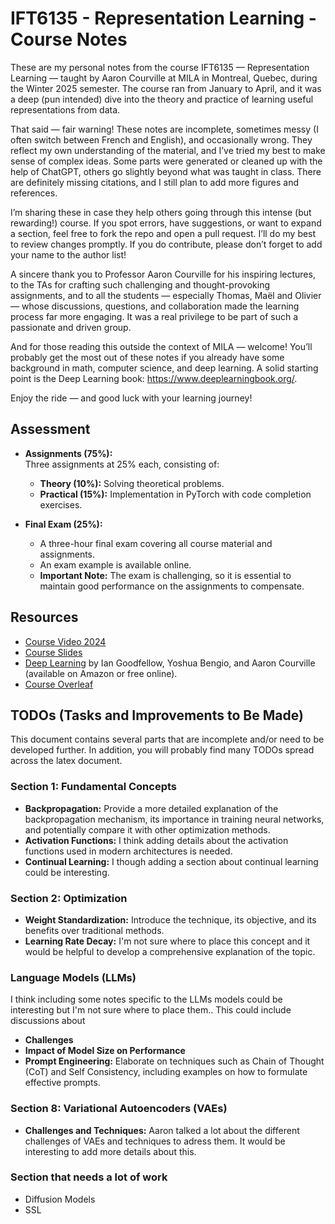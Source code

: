 # IFT6135 - Representation Learning - Course Notes

These are my personal notes from the course IFT6135 — Representation Learning — taught by Aaron Courville at MILA in Montreal, Quebec, during the Winter 2025 semester. The course ran from January to April, and it was a deep (pun intended) dive into the theory and practice of learning useful representations from data.

That said — fair warning! These notes are incomplete, sometimes messy (I often switch between French and English), and occasionally wrong. They reflect my own understanding of the material, and I’ve tried my best to make sense of complex ideas. Some parts were generated or cleaned up with the help of ChatGPT, others go slightly beyond what was taught in class. There are definitely missing citations, and I still plan to add more figures and references.

I’m sharing these in case they help others going through this intense (but rewarding!) course. If you spot errors, have suggestions, or want to expand a section, feel free to fork the repo and open a pull request. I’ll do my best to review changes promptly. If you do contribute, please don’t forget to add your name to the author list!

A sincere thank you to Professor Aaron Courville for his inspiring lectures, to the TAs for crafting such challenging and thought-provoking assignments, and to all the students — especially Thomas, Maël and Olivier — whose discussions, questions, and collaboration made the learning process far more engaging. It was a real privilege to be part of such a passionate and driven group.

And for those reading this outside the context of MILA — welcome! You’ll probably get the most out of these notes if you already have some background in math, computer science, and deep learning. A solid starting point is the Deep Learning book: https://www.deeplearningbook.org/.

Enjoy the ride — and good luck with your learning journey!

## Assessment

- **Assignments (75%):**  
  Three assignments at 25% each, consisting of:
  - **Theory (10%):** Solving theoretical problems.
  - **Practical (15%):** Implementation in PyTorch with code completion exercises.

- **Final Exam (25%):**
  - A three-hour final exam covering all course material and assignments.
  - An exam example is available online.
  - **Important Note:** The exam is challenging, so it is essential to maintain good performance on the assignments to compensate.

## Resources

- [Course Video 2024](https://sites.google.com/view/ift6135a-h2024/cours?authuser=0)
- [Course Slides](https://sites.google.com/view/ift6135a-h2025/cours?authuser=0)
- [Deep Learning](https://www.deeplearningbook.org/) by Ian Goodfellow, Yoshua Bengio, and Aaron Courville (available on Amazon or free online).
- [Course Overleaf](https://www.overleaf.com/project/659a4d39c93dd59cb90f2f7d)

## TODOs (Tasks and Improvements to Be Made)

This document contains several parts that are incomplete and/or need to be developed further. In addition, you will probably find many TODOs spread across the latex document.

### Section 1: Fundamental Concepts
- **Backpropagation:**  Provide a more detailed explanation of the backpropagation mechanism, its importance in training neural networks, and potentially compare it with other optimization methods.
- **Activation Functions:**  I think adding details about the activation functions used in modern architectures is needed.
- **Continual Learning:** I though adding a section about continual learning could be interesting.

### Section 2: Optimization
- **Weight Standardization:** Introduce the technique, its objective, and its benefits over traditional methods.
- **Learning Rate Decay:** I'm not sure where to place this concept and it would be helpful to develop a comprehensive explanation of the topic.

### Language Models (LLMs)
I think including some notes specific to the LLMs models could be interesting but I'm not sure where to place them.. This could include discussions about
- **Challenges**
- **Impact of Model Size on Performance**
- **Prompt Engineering:** Elaborate on techniques such as Chain of Thought (CoT) and Self Consistency, including examples on how to formulate effective prompts.

###  Section 8: Variational Autoencoders (VAEs)
- **Challenges and Techniques:** Aaron talked a lot about the different challenges of VAEs and techniques to adress them. It would be interesting to add more details about this.

###  Section that needs a lot of work
- Diffusion Models
- SSL
